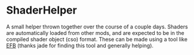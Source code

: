 # ShaderHelper

A small helper thrown together over the course of a couple days. Shaders are automatically loaded from other mods, and are expected to be in the compiled shader object (cso) format. These can be made using a tool like [EFB](http://github.com/GlaireDaggers/Effect-Build) (thanks jade for finding this tool and generally helping).